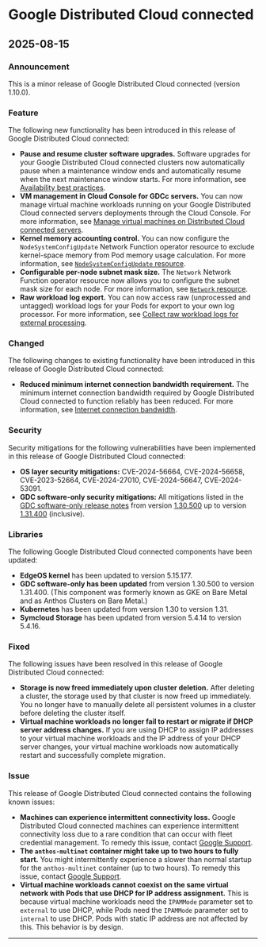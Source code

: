 # Google Distributed Cloud connected

## 2025-08-15

### Announcement

This is a minor release of Google Distributed Cloud connected (version 1.10.0).

### Feature

The following new functionality has been introduced in this release of Google Distributed Cloud connected:

* **Pause and resume cluster software upgrades.** Software upgrades for your Google Distributed Cloud connected clusters now automatically pause when a maintenance window ends and automatically resume when the next maintenance window starts. For more information, see [Availability best practices](https://cloud.google.com/distributed-cloud/edge/latest/docs/availability).
* **VM management in Cloud Console for GDCc servers.** You can now manage virtual machine workloads running on your Google Distributed Cloud connected servers deployments through the Cloud Console. For more information, see [Manage virtual machines on Distributed Cloud connected servers](https://cloud.google.com/distributed-cloud/edge/latest/docs/vm-servers).
* **Kernel memory accounting control.** You can now configure the `NodeSystemConfigUpdate` Network Function operator resource to exclude kernel-space memory from Pod memory usage calculation. For more information, see [`NodeSystemConfigUpdate` resource](https://cloud.google.com/distributed-cloud/edge/latest/docs/network-function#NodeSystemConfigUpdate).
* **Configurable per-node subnet mask size.** The `Network` Network Function operator resource now allows you to configure the subnet mask size for each node. For more information, see [`Network` resource](https://cloud.google.com/distributed-cloud/edge/latest/docs/network-function#Network).
* **Raw workload log export.** You can now access raw (unprocessed and untagged) workload logs for your Pods for export to your own log processor. For more information, see [Collect raw workload logs for external processing](https://cloud.google.com/distributed-cloud/edge/latest/docs/logs-metrics#collect_raw_workload_logs_for_external_processing).

### Changed

The following changes to existing functionality have been introduced in this release of Google Distributed Cloud connected:

* **Reduced minimum internet connection bandwidth requirement.** The minimum internet connection bandwidth required by Google Distributed Cloud connected to function reliably has been reduced. For more information, see [Internet connection bandwidth](https://cloud.google.com/distributed-cloud/edge/latest/docs/requirements#internet-bandwidth).

### Security

Security mitigations for the following vulnerabilities have been implemented in this release of Google Distributed Cloud connected:

* **OS layer security mitigations:** CVE-2024-56664, CVE-2024-56658, CVE-2023-52664, CVE-2024-27010, CVE-2024-56647, CVE-2024-53091.
* **GDC software-only security mitigations:** All mitigations listed in the [GDC software-only release notes](https://cloud.google.com/kubernetes-engine/distributed-cloud/bare-metal/docs/vulnerabilities) from version [1.30.500](https://cloud.google.com/kubernetes-engine/distributed-cloud/bare-metal/docs/vulnerabilities#1.30) up to version [1.31.400](https://cloud.google.com/kubernetes-engine/distributed-cloud/bare-metal/docs/vulnerabilities#1.31) (inclusive).

### Libraries

The following Google Distributed Cloud connected components have been updated:

* **EdgeOS kernel** has been updated to version 5.15.177.
* **GDC software-only has been updated** from version 1.30.500 to version 1.31.400. (This component was formerly known as GKE on Bare Metal and as Anthos Clusters on Bare Metal.)
* **Kubernetes** has been updated from version 1.30 to version 1.31.
* **Symcloud Storage** has been updated from version 5.4.14 to version 5.4.16.

### Fixed

The following issues have been resolved in this release of Google Distributed Cloud connected:

* **Storage is now freed immediately upon cluster deletion.** After deleting a cluster, the storage used by that cluster is now freed up immediately. You no longer have to manually delete all persistent volumes in a cluster before deleting the cluster itself.
* **Virtual machine workloads no longer fail to restart or migrate if DHCP server address changes.** If you are using DHCP to assign IP addresses to your virtual machine workloads and the IP address of your DHCP server changes, your virtual machine workloads now automatically restart and successfully complete migration.

### Issue

This release of Google Distributed Cloud connected contains the following known issues:

* **Machines can experience intermittent connectivity loss.** Google Distributed Cloud connected machines can experience intermittent connectivity loss due to a rare condition that can occur with fleet credential management. To remedy this issue, contact [Google Support](https://cloud.google.com/distributed-cloud/edge/latest/docs/getting-support).
* **The `anthos-multinet` container might take up to two hours to fully start.** You might intermittently experience a slower than normal startup for the `anthos-multinet` container (up to two hours). To remedy this issue, contact [Google Support](https://cloud.google.com/distributed-cloud/edge/latest/docs/getting-support).
* **Virtual machine workloads cannot coexist on the same virtual network with Pods that use DHCP for IP address assignment.** This is because virtual machine workloads need the `IPAMMode` parameter set to `external` to use DHCP, while Pods need the `IPAMMode` parameter set to `internal` to use DHCP. Pods with static IP address are not affected by this. This behavior is by design.

---

